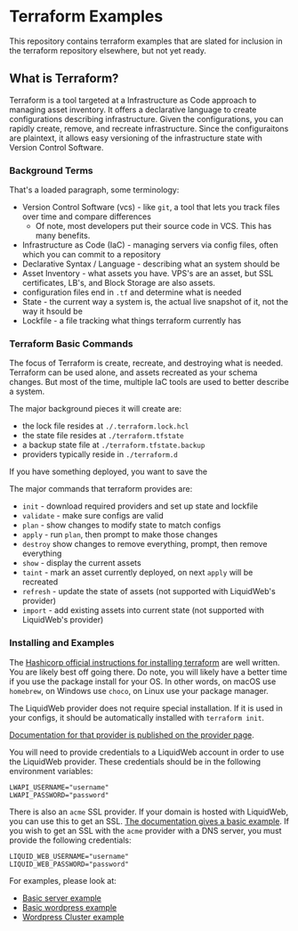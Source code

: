 # Terraform Examples

This repository contains terraform examples that are slated for inclusion in the terraform repository elsewhere, but not yet ready.

## What is Terraform?

Terraform is a tool targeted at a Infrastructure as Code approach to managing asset inventory.
It offers a declarative language to create configurations describing infrastructure.
Given the configurations, you can rapidly create, remove, and recreate infrastructure.
Since the configuraitons are plaintext, it allows easy versioning of the infrastructure state with Version Control Software.

### Background Terms

That's a loaded paragraph, some terminology:

- Version Control Software (vcs) - like `git`, a tool that lets you track files over time and compare differences
  - Of note, most developers put their source code in VCS. This has many benefits.
- Infrastructure as Code (IaC) - managing servers via config files, often which you can commit to a repository
- Declarative Syntax / Language - describing what an system should be
- Asset Inventory - what assets you have. VPS's are an asset, but SSL certificates, LB's, and Block Storage are also assets.
- configuration files end in `.tf` and determine what is needed
- State - the current way a system is, the actual live snapshot of it, not the way it hsould be
- Lockfile - a file tracking what things terraform currently has

### Terraform Basic Commands

The focus of Terraform is create, recreate, and destroying what is needed.
Terraform can be used alone, and assets recreated as your schema changes.
But most of the time, multiple IaC tools are used to better describe a system.

The major background pieces it will create are:

- the lock file resides at `./.terraform.lock.hcl`
- the state file resides at `./terraform.tfstate`
- a backup state file at `./terraform.tfstate.backup`
- providers typically reside in `./terraform.d`

If you have something deployed, you want to save the

The major commands that terraform provides are:

- `init` - download required providers and set up state and lockfile
- `validate` - make sure configs are valid
- `plan` - show changes to modify state to match configs
- `apply` - run `plan`, then prompt to make those changes
- `destroy` show changes to remove everything, prompt, then remove everything
- `show` - display the current assets
- `taint` - mark an asset currently deployed, on next `apply` will be recreated
- `refresh` - update the state of assets (not supported with LiquidWeb's provider)
- `import` - add existing assets into current state (not supported with LiquidWeb's provider)

### Installing and Examples

The [Hashicorp official instructions for installing terraform](https://developer.hashicorp.com/terraform/tutorials/aws-get-started/install-cli) are well written.
You are likely best off going there.
Do note, you will likely have a better time if you use the package install for your OS.
In other words, on macOS use `homebrew`, on Windows use `choco`, on Linux use your package manager.

The LiquidWeb provider does not require special installation.
If it is used in your configs, it should be automatically installed with `terraform init`.

[Documentation for that provider is published on the provider page](https://registry.terraform.io/providers/liquidweb/liquidweb/latest/docs).

You will need to provide credentials to a LiquidWeb account in order to use the LiquidWeb provider.
These credentials should be in the following environment variables:

```env
LWAPI_USERNAME="username"
LWAPI_PASSWORD="password"
```

There is also an `acme` SSL provider.
If your domain is hosted with LiquidWeb, you can use this to get an SSL.
[The documentation gives a basic example](https://registry.terraform.io/providers/vancluever/acme/latest/docs/guides/dns-providers-liquidweb).
If you wish to get an SSL with the `acme` provider with a DNS server, you must provide the following credentials:

```env
LIQUID_WEB_USERNAME="username"
LIQUID_WEB_PASSWORD="password"
```

For examples, please look at:

- [Basic server example](./basic-example/)
- [Basic wordpress example](./simple-wordpress/)
- [Wordpress Cluster example](./scalable-wordpress/)
